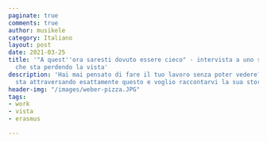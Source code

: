 ```yaml
---
paginate: true
comments: true
author: musikele
category: Italiano
layout: post
date: 2021-03-25
title: '"A quest''ora saresti dovuto essere cieco" - intervista a uno sviluppatore
  che sta perdendo la vista'
description: 'Hai mai pensato di fare il tuo lavoro senza poter vedere? Un mio amico
  sta attraversando esattamente questo e voglio raccontarvi la sua storia.  '
header-img: "/images/weber-pizza.JPG"
tags:
- work
- vista
- erasmus

---
```

